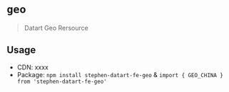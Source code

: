 # `geo`

> Datart Geo Rersource

## Usage

- CDN: xxxx
- Package: `npm install stephen-datart-fe-geo` & `import { GEO_CHINA } from 'stephen-datart-fe-geo'`
